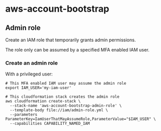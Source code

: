 # aws-account-bootstrap

## Admin role

Create an IAM role that temporarily grants admin permissions. 

The role only can be assumed by a specified MFA enabled IAM user.

### Create an admin role

With a privileged user:

    # This MFA enabled IAM user may assume the admin role
    export IAM_USER='my-iam-user'

    # This cloudformation stack creates the admin role
    aws cloudformation create-stack \
      --stack-name 'aws-account-bootstrap-admin-role' \
      --template-body file://iam/admin-role.yml \
      --parameters ParameterKey=IamUserThatMayAssumeRole,ParameterValue="$IAM_USER" \
      --capabilities CAPABILITY_NAMED_IAM
